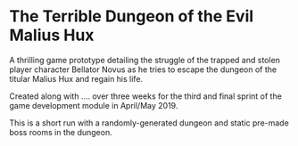# The Terrible Dungeon of the Evil Malius Hux

A thrilling game prototype detailing the struggle of the trapped and stolen player character Bellator Novus as he tries to escape the dungeon of the titular Malius Hux and regain his life.

Created along with .... over three weeks for the third and final sprint of the game development module in April/May 2019. 

This is a short run with a randomly-generated dungeon and static pre-made boss rooms in the dungeon.
